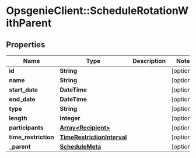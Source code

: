 # OpsgenieClient::ScheduleRotationWithParent

## Properties
Name | Type | Description | Notes
------------ | ------------- | ------------- | -------------
**id** | **String** |  | [optional] 
**name** | **String** |  | [optional] 
**start_date** | **DateTime** |  | [optional] 
**end_date** | **DateTime** |  | [optional] 
**type** | **String** |  | [optional] 
**length** | **Integer** |  | [optional] 
**participants** | [**Array&lt;Recipient&gt;**](Recipient.md) |  | [optional] 
**time_restriction** | [**TimeRestrictionInterval**](TimeRestrictionInterval.md) |  | [optional] 
**_parent** | [**ScheduleMeta**](ScheduleMeta.md) |  | [optional] 


